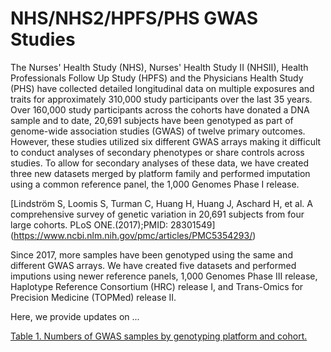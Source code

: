 # NHS/NHS2/HPFS/PHS GWAS Studies

The Nurses' Health Study (NHS), Nurses' Health Study II (NHSII), Health Professionals Follow
Up Study (HPFS) and the Physicians Health Study (PHS) have collected detailed longitudinal
data on multiple exposures and traits for approximately 310,000 study participants
over the last 35 years. Over 160,000 study participants across the cohorts have donated a
DNA sample and to date, 20,691 subjects have been genotyped as part of genome-wide
association studies (GWAS) of twelve primary outcomes. However, these studies utilized
six different GWAS arrays making it difficult to conduct analyses of secondary phenotypes
or share controls across studies. To allow for secondary analyses of these data, we have
created three new datasets merged by platform family and performed imputation using a
common reference panel, the 1,000 Genomes Phase I release.

[Lindström S, Loomis S, Turman C, Huang H, Huang J, Aschard H, et al. A comprehensive survey of 
genetic variation in 20,691 subjects from four large cohorts. PLoS ONE.(2017);PMID: 28301549]
(https://www.ncbi.nlm.nih.gov/pmc/articles/PMC5354293/)

Since 2017, more samples have been genotyped using the same and different GWAS arrays. We have
created five datasets and performed imputions using newer reference panels, 1,000 Genomes 
Phase III release, Haplotype Reference Consortium (HRC) release I, and Trans-Omics for Precision 
Medicine (TOPMed) release II. 

Here, we provide updates on ...

[Table 1. Numbers of GWAS samples by genotyping platform and cohort.](https://docs.google.com/spreadsheets/d/1i8Tl8p1VM2HMXRtavLaLsO1wxT_JeWH-vtNW7aKhnpw/edit?usp=sharing)

